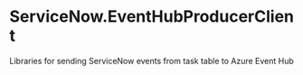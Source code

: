 # ServiceNow.EventHubProducerClient
Libraries for sending ServiceNow events from task table to Azure Event Hub
